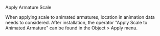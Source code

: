 Apply Armature Scale

When applying scale to animated armatures, location in animation data needs to considered.
After installation, the operator "Apply Scale to Animated Armature" can be found in the Object > Apply menu. 
